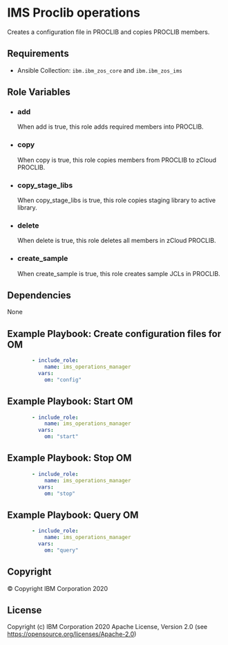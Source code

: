 IMS Proclib operations
=========

Creates a configuration file in PROCLIB and copies PROCLIB members.

Requirements
------------

* Ansible Collection: `ibm.ibm_zos_core` and `ibm.ibm_zos_ims`


Role Variables
--------------

- ### **add**
  When add is true, this role adds required members into PROCLIB.

- ### **copy**
  When copy is true, this role copies members from PROCLIB to zCloud PROCLIB.

- ### **copy_stage_libs**
  When copy_stage_libs is true, this role copies staging library to active library.

- ### **delete**
  When delete is true, this role deletes all members in zCloud PROCLIB.

- ### **create_sample**
  When create_sample is true, this role creates sample JCLs in PROCLIB.


Dependencies
------------

None

Example Playbook: Create configuration files for OM
----------------

```yaml 
        - include_role:
            name: ims_operations_manager
          vars:
            om: "config"
```

Example Playbook: Start OM
----------------

```yaml 
        - include_role:
            name: ims_operations_manager
          vars:
            om: "start"
```

Example Playbook: Stop OM
----------------

```yaml 
        - include_role:
            name: ims_operations_manager
          vars:
            om: "stop"
```

Example Playbook: Query OM
----------------

```yaml 
        - include_role:
            name: ims_operations_manager
          vars:
            om: "query"
```

## Copyright

© Copyright IBM Corporation 2020

License
-------

Copyright (c) IBM Corporation 2020 Apache License, Version 2.0 (see https://opensource.org/licenses/Apache-2.0)


